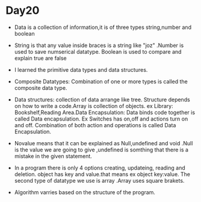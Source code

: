 # Day20

* Data is a collection of information,it is of three types string,number and  boolean
* String is that any value inside braces is a string like "joz" .Number is used to save numserical datatype. Boolean is used to compare and explain true are false
* I learned the primitive data types and data structures.
* Composite Datatypes: Combination of one or more types is called the composite data type.

* Data structures: collection of data arrange like tree. Structure depends on how to write a code.Array is collection of objects. ex Library: Bookshelf,Reading Area.Data Encapsulation: Data binds code together is called Data encapsulation. Ex Switches has on,off and actions turn on and off. Combination of both action and operations is called Data Encapsulation.

* Novalue means that it can be explained as Null,undefined and void .Null is the value we are going to give ,undefined is somthing that there is a mistake in the given statement.

* In a program there is only 4 options creating, updateing, reading and deletion. object has key and value.that means ex object key:value. The second type of datatype we use is array .Array uses square brakets.
* Algorithm varries based on the structure of the program.
